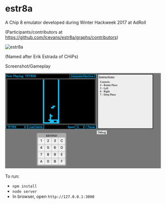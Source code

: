 # estr8a

A Chip 8 emulator developed during Winter Hackweek 2017 at AdRoll

(Participants/contributors at https://github.com/lcevans/estr8a/graphs/contributors)

![estr8a](https://familyguyaddicts.files.wordpress.com/2017/02/image292.jpg?w=230&h=300)

(Named after Erik Estrada of CHiPs)

Screenshot/Gameplay

![Tetris](https://raw.githubusercontent.com/lcevans/estr8a/master/misc/tetris.png)

To run:
- `npm install`
- `node server`
- In browser, open `http://127.0.0.1:3000`
